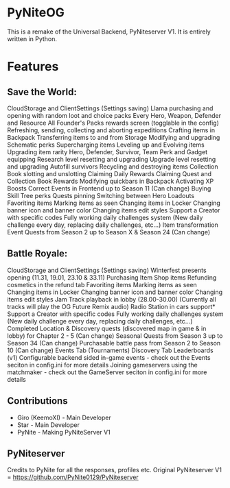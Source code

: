 # PyNiteOG
This is a remake of the Universal Backend, PyNiteserver V1. It is entirely written in Python.

# Features
## Save the World:
CloudStorage and ClientSettings (Settings saving)
Llama purchasing and opening with random loot and choice packs
Every Hero, Weapon, Defender and Resource
All Founder's Packs rewards screen (togglable in the config)
Refreshing, sending, collecting and aborting expeditions
Crafting items in Backpack
Transferring items to and from Storage
Modifying and upgrading Schematic perks
Supercharging items
Leveling up and Evolving items
Upgrading item rarity
Hero, Defender, Survivor, Team Perk and Gadget equipping
Research level resetting and upgrading
Upgrade level resetting and upgrading
Autofill survivors
Recycling and destroying items
Collection Book slotting and unslotting
Claiming Daily Rewards
Claiming Quest and Collection Book Rewards
Modifying quickbars in Backpack
Activating XP Boosts
Correct Events in Frontend up to Season 11 (Can change)
Buying Skill Tree perks
Quests pinning
Switching between Hero Loadouts
Favoriting items
Marking items as seen
Changing items in Locker
Changing banner icon and banner color
Changing items edit styles
Support a Creator with specific codes
Fully working daily challenges system (New daily challenge every day, replacing daily challenges, etc...)
Item transformation
Event Quests from Season 2 up to Season X & Season 24 (Can change)

## Battle Royale:
CloudStorage and ClientSettings (Settings saving)
Winterfest presents opening (11.31, 19.01, 23.10 & 33.11)
Purchasing Item Shop items
Refunding cosmetics in the refund tab
Favoriting items
Marking items as seen
Changing items in Locker
Changing banner icon and banner color
Changing items edit styles
Jam Track playback in lobby (28.00-30.00) (Currently all tracks will play the OG Future Remix audio)
Radio Station in cars support*
Support a Creator with specific codes
Fully working daily challenges system (New daily challenge every day, replacing daily challenges, etc...)
Completed Location & Discovery quests (discovered map in game & in lobby) for Chapter 2 - 5 (Can change)
Seasonal Quests from Season 3 up to Season 34 (Can change)
Purchasable battle pass from Season 2 to Season 10 (Can change)
Events Tab (Tournaments)
Discovery Tab
Leaderboards (v1)
Configurable backend sided in-game events - check out the Events seciton in config.ini for more details
Joining gameservers using the matchmaker - check out the GameServer seciton in config.ini for more details

## Contributions
- Giro (KeemoXI) - Main Developer
- Star - Main Developer
- PyNite - Making PyNiteServer V1

## PyNiteserver
Credits to PyNite for all the responses, profiles etc. Original PyNiteserver V1 = https://github.com/PyNite0129/PyNiteserver